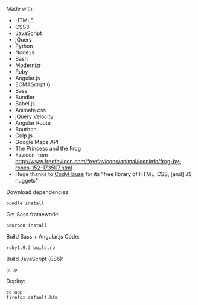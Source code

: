 Made with:

- HTML5
- CSS3
- JavaScript
- jQuery
- Python
- Node.js
- Bash
- Modernizr
- Ruby
- Angular.js
- ECMAScript 6
- Sass
- Bundler
- Babel.js
- Animate.css
- jQuery Velocity
- Angular Route
- Bourbon
- Gulp.js
- Google Maps API
- The Princess and the Frog
- Favicon from http://www.freefavicon.com/freefavicons/animal/iconinfo/frog-by-rones-152-173507.html
- Huge thanks to [CodyHouse](http://codyhouse.co/) for its "free library of HTML, CSS, [and] JS nuggets"

Download dependencies:
```
bundle install
```
Get Sass framework:
```
bourbon install
```
Build Sass + Angular.js Code:
```
ruby1.9.3 build.rb
```

Build JavaScript (ES6):
```
gulp
```

Deploy:
```
cd app
firefox default.htm
```